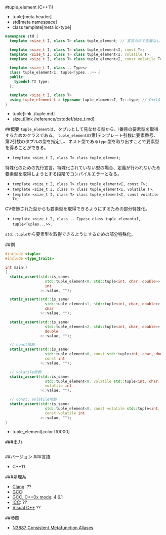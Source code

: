 #tuple_element (C++11)
* tuple[meta header]
* std[meta namespace]
* class template[meta id-type]

```cpp
namespace std {
  template <size_t I, class T> class tuple_element; // 宣言のみで定義なし

  template <size_t I, class T> class tuple_element<I, const T>;
  template <size_t I, class T> class tuple_element<I, volatile T>;
  template <size_t I, class T> class tuple_element<I, const volatile T>;

  template <size_t I, class... Types>
  class tuple_element<I, tuple<Types...>> {
  public:
    typedef TI type;
  };

  template <size_t I, class T>
  using tuple_element_t = typename tuple_element<I, T>::type; // C++14
}
```
* tuple[link ./tuple.md]
* size_t[link /reference/cstddef/size_t.md]

##概要
`tuple_element`は、タプルとして見なせる型から、I番目の要素型を取得するためのクラスである。 
`tuple_element`の第1テンプレート引数に要素番号、第2引数のタプルの型を指定し、ネスト型である`type`型を取り出すことで要素型を得ることができる。

- `template <size_t I, class T> class tuple_element;`

特殊化のための先行宣言。特殊化されていない型の場合、定義が行われないため要素型を取得しようとする段階でコンパイルエラーとなる。

- `template <size_t I, class T> class tuple_element<I, const T>;`
- `template <size_t I, class T> class tuple_element<I, volatile T>;`
- `template <size_t I, class T> class tuple_element<I, const volatile T>;`

CV修飾された型からも要素型を取得できるようにするための部分特殊化。

- `template <size_t I, class... Types> class tuple_element<I, `[`tuple`](./tuple.md)`<Tuples...>>;`

`std::tuple`から要素型を取得できるようにするための部分特殊化。


##例
```cpp
#include <tuple>
#include <type_traits>

int main()
{
  static_assert(std::is_same<
                  std::tuple_element<0, std::tuple<int, char, double>>::type,
                  int
                >::value, "");

  static_assert(std::is_same<
                  std::tuple_element<1, std::tuple<int, char, double>>::type,
                  char
                >::value, "");

  static_assert(std::is_same<
                  std::tuple_element<2, std::tuple<int, char, double>>::type,
                  double
                >::value, "");

  // const修飾
  static_assert(std::is_same<
                  std::tuple_element<0, const std::tuple<int, char, double>>::type,
                  const int
                >::value, "");

  // volatile修飾
  static_assert(std::is_same<
                  std::tuple_element<0, volatile std::tuple<int, char, double>>::type,
                  volatile int
                >::value, "");

  // const, volatile修飾
  static_assert(std::is_same<
                  std::tuple_element<0, const volatile std::tuple<int, char, double>>::type,
                  const volatile int
                >::value, "");
}
```
* tuple_element[color ff0000]

###出力
```
```

##バージョン
###言語
- C++11

###処理系
- [Clang](/implementation.md#clang): ??
- [GCC](/implementation.md#gcc): 
- [GCC, C++0x mode](/implementation.md#gcc): 4.6.1
- [ICC](/implementation.md#icc): ??
- [Visual C++](/implementation.md#visual_cpp) ??


##参照
- [N3887 Consistent Metafunction Aliases](http://www.open-std.org/jtc1/sc22/wg21/docs/papers/2014/n3887.pdf)

